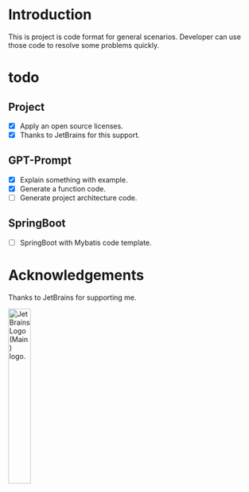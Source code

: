 # Introduction

This is project is code format for general scenarios. Developer can use those code to resolve some problems quickly.

# todo

## Project

- [x] Apply an open source licenses.
- [x] Thanks to JetBrains for this support.

## GPT-Prompt

- [x] Explain something with example.
- [x] Generate a function code.
- [ ] Generate project architecture code.

## SpringBoot

- [ ] SpringBoot with Mybatis code template.

# Acknowledgements

Thanks to JetBrains for supporting me.

<img src="https://resources.jetbrains.com/storage/products/company/brand/logos/jb_beam.png" alt="JetBrains Logo (Main) logo." width="30%">
